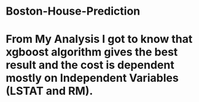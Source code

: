 # Boston-House-Prediction
# From My Analysis I got to know that xgboost algorithm gives the best result and the cost is dependent mostly on Independent Variables (LSTAT and RM).

